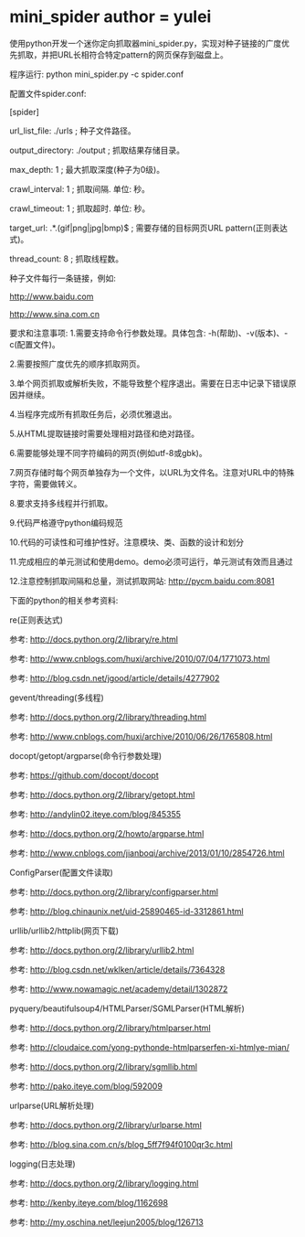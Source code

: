 # mini_spider      __author__ = yulei
使用python开发一个迷你定向抓取器mini_spider.py，实现对种子链接的广度优先抓取，并把URL长相符合特定pattern的网页保存到磁盘上。

程序运行: 
python mini_spider.py -c spider.conf 

配置文件spider.conf:

[spider] 

url_list_file: ./urls ; 种子文件路径。

output_directory: ./output ; 抓取结果存储目录。

max_depth: 1 ; 最大抓取深度(种子为0级)。

crawl_interval: 1 ; 抓取间隔. 单位: 秒。

crawl_timeout: 1 ; 抓取超时. 单位: 秒。

target_url: .*.(gif|png|jpg|bmp)$ ; 需要存储的目标网页URL pattern(正则表达式)。

thread_count: 8 ; 抓取线程数。


种子文件每行一条链接，例如: 

http://www.baidu.com 

http://www.sina.com.cn 


要求和注意事项: 
1.需要支持命令行参数处理。具体包含: -h(帮助)、-v(版本)、-c(配置文件)。

2.需要按照广度优先的顺序抓取网页。

3.单个网页抓取或解析失败，不能导致整个程序退出。需要在日志中记录下错误原因并继续。

4.当程序完成所有抓取任务后，必须优雅退出。

5.从HTML提取链接时需要处理相对路径和绝对路径。

6.需要能够处理不同字符编码的网页(例如utf-8或gbk)。

7.网页存储时每个网页单独存为一个文件，以URL为文件名。注意对URL中的特殊字符，需要做转义。

8.要求支持多线程并行抓取。

9.代码严格遵守python编码规范

10.代码的可读性和可维护性好。注意模块、类、函数的设计和划分

11.完成相应的单元测试和使用demo。demo必须可运行，单元测试有效而且通过

12.注意控制抓取间隔和总量，测试抓取网站: http://pycm.baidu.com:8081


下面的python的相关参考资料: 

re(正则表达式)

参考: http://docs.python.org/2/library/re.html

参考: http://www.cnblogs.com/huxi/archive/2010/07/04/1771073.html

参考: http://blog.csdn.net/jgood/article/details/4277902

gevent/threading(多线程)

参考: http://docs.python.org/2/library/threading.html

参考: http://www.cnblogs.com/huxi/archive/2010/06/26/1765808.html

docopt/getopt/argparse(命令行参数处理)

参考: https://github.com/docopt/docopt

参考: http://docs.python.org/2/library/getopt.html

参考: http://andylin02.iteye.com/blog/845355

参考: http://docs.python.org/2/howto/argparse.html

参考: http://www.cnblogs.com/jianboqi/archive/2013/01/10/2854726.html

ConfigParser(配置文件读取)

参考: http://docs.python.org/2/library/configparser.html

参考: http://blog.chinaunix.net/uid-25890465-id-3312861.html

urllib/urllib2/httplib(网页下载)

参考: http://docs.python.org/2/library/urllib2.html

参考: http://blog.csdn.net/wklken/article/details/7364328

参考: http://www.nowamagic.net/academy/detail/1302872

pyquery/beautifulsoup4/HTMLParser/SGMLParser(HTML解析)

参考: http://docs.python.org/2/library/htmlparser.html

参考: http://cloudaice.com/yong-pythonde-htmlparserfen-xi-htmlye-mian/

参考: http://docs.python.org/2/library/sgmllib.html

参考: http://pako.iteye.com/blog/592009

urlparse(URL解析处理)

参考: http://docs.python.org/2/library/urlparse.html

参考: http://blog.sina.com.cn/s/blog_5ff7f94f0100qr3c.html

logging(日志处理)

参考: http://docs.python.org/2/library/logging.html

参考: http://kenby.iteye.com/blog/1162698

参考: http://my.oschina.net/leejun2005/blog/126713
